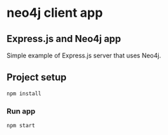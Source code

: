 # neo4j client app

## Express.js and Neo4j app

Simple example of Express.js server that uses Neo4j.

## Project setup
```
npm install
```

### Run app
```
npm start
